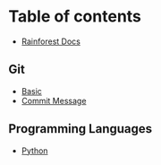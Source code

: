 # Table of contents

* [Rainforest Docs](README.md)

## Git

* [Basic](git/basic.md)
* [Commit Message](git/commit-message.md)

## Programming  Languages

* [Python](programming-languages/python.md)

